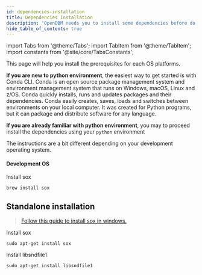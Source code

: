 ```yaml
---
id: dependencies-installation
title: Dependencies Installation
description: 'OpenDBM needs you to install some dependencies before do any pip install'
hide_table_of_contents: true
---
```


import Tabs from '@theme/Tabs'; import TabItem from '@theme/TabItem'; import constants from '@site/core/TabsConstants';

This page will help you install the prerequisites for each OS platforms.

**If you are new to python environment**, the easiest way to get started is with Conda CLI. Conda is an open source package management system and environment management system that runs on Windows, macOS, Linux and z/OS. Conda quickly installs, runs and updates packages and their dependencies. Conda easily creates, saves, loads and switches between environments on your local computer. It was created for Python programs, but it can package and distribute software for any language.

**If you are already familiar with python environment**, you may to proceed install the dependencies using your <code>python</code> environment

<Tabs groupId="guide" defaultValue={constants.defaultGuide} values={constants.guides}>
<TabItem value="dep-install">

The instructions are a bit different depending on your development operating system.

#### Development OS

<Tabs groupId="os" defaultValue={constants.defaultOs} values={constants.oses} className="pill-tabs">
<TabItem value="macos">
<p> Install sox </p>

```shell
brew install sox
```

</TabItem>
<TabItem value="windows">

## Standalone installation

> [Follow this guide to install sox in windows.](https://www.tutorialexample.com/a-step-guide-to-install-sox-sound-exchange-on-windows-10-python-tutorial/)

</TabItem>
<TabItem value="linux">

<p> Install sox </p>

```shell
sudo apt-get install sox
```

<p> Install libsndfile1 </p>

```shell
sudo apt-get install libsndfile1
```

</TabItem>
</Tabs>

</TabItem>
</Tabs>
